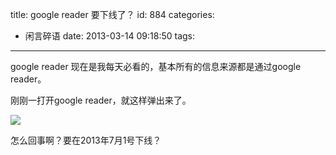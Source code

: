 title: google reader 要下线了？
id: 884
categories:
  - 闲言碎语
date: 2013-03-14 09:18:50
tags:
---

google reader 现在是我每天必看的，基本所有的信息来源都是通过google reader。
</br>

刚刚一打开google reader，就这样弹出来了。
</br>

![](http://m3.img.libdd.com/farm5/2013/0314/09/6B445167C0522FC7C1A6B2313616DA946972212436A8A_453_164.jpg)</img>
</br>

怎么回事啊？要在2013年7月1号下线？